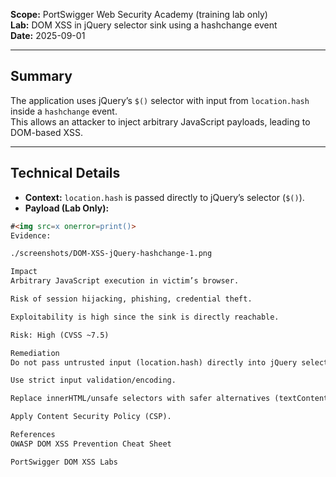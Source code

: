**Scope:** PortSwigger Web Security Academy (training lab only)  
**Lab:** DOM XSS in jQuery selector sink using a hashchange event  
**Date:** 2025-09-01  

---

## Summary
The application uses jQuery’s `$()` selector with input from `location.hash` inside a `hashchange` event.  
This allows an attacker to inject arbitrary JavaScript payloads, leading to DOM-based XSS.  

---

## Technical Details

- **Context:** `location.hash` is passed directly to jQuery’s selector (`$()`).  
- **Payload (Lab Only):**
```html
#<img src=x onerror=print()>
Evidence:

./screenshots/DOM-XSS-jQuery-hashchange-1.png

Impact
Arbitrary JavaScript execution in victim’s browser.

Risk of session hijacking, phishing, credential theft.

Exploitability is high since the sink is directly reachable.

Risk: High (CVSS ~7.5)

Remediation
Do not pass untrusted input (location.hash) directly into jQuery selectors.

Use strict input validation/encoding.

Replace innerHTML/unsafe selectors with safer alternatives (textContent, setAttribute).

Apply Content Security Policy (CSP).

References
OWASP DOM XSS Prevention Cheat Sheet

PortSwigger DOM XSS Labs
